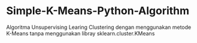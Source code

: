# Simple-K-Means-Python-Algorithm
Algoritma Unsupervising Learing Clustering dengan menggunakan metode K-Means tanpa menggunakan libray sklearn.cluster.KMeans
